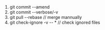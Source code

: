 1. git commit --amend
2. git commit --verbose/-v
3. git pull --rebase // merge mannually
1. git check-ignore -v -- * // check ignored files